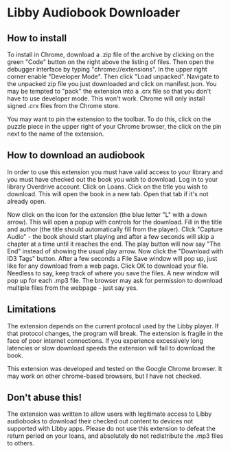 # Libby Audiobook Downloader

## How to install

To install in Chrome, download a .zip file of the archive by clicking on the green "Code" button on the right above the listing of files. Then open the debugger interface by typing "chrome://extensions". In the upper right corner enable "Developer Mode". Then click "Load unpacked". 
Navigate to the unpacked zip file you just downloaded and click on manifest.json. You may be tempted to "pack" the extension into a .crx file so that you don't have to use developer mode. 
This won't work. Chrome will only install signed .crx files from the Chrome store. 

You may want to pin the extension to the toolbar. To do this, click on the puzzle piece in the upper right of your Chrome browser, the click on the pin next to the name of the extension.

## How to download an audiobook

In order to use this extension you must have valid access to your library and you must have checked out the book you wish to download.
Log in to your library Overdrive account. Click on Loans. Click on the title you wish to download. This will open the book in a new tab. Open that tab if it's 
not already open. 

Now click on the icon for the extension (the blue letter "L" with a down arrow). This will open a popup with controls for the download. Fill in the title and author 
(the title should automatically fill from the player). Click "Capture Audio" - the book should start playing and after a few seconds will skip a chapter at a time 
until it reaches the end. The play button will now say "The End" instead of showing the usual play arrow. Now click the "Download with ID3 Tags" button. 
After a few seconds a File Save window will pop up, just like for any download from a web page. Click OK to download your file. Needless to say, 
keep track of where you save the files. A new window will pop up for each .mp3 file. The browser may ask for permission to download multiple 
files from the webpage - just say yes. 

## Limitations

The extension depends on the current protocol used by the Libby player. If that protocol changes, the program will break. The extension is fragile in
the face of poor internet connections. If you experience excessively long latencies or slow download speeds the extension will fail to download the book. 

This extension was developed and tested on the Google Chrome browser. It may
work on other chrome-based browsers, but I have not checked.

## Don't abuse this!

The extension was written to allow users with legitimate access to Libby audiobooks to download their checked out content to devices not supported with Libby apps.
Please do not use this extension to defeat the return period on your loans, and absolutely do not redistribute the .mp3 files to others. 
